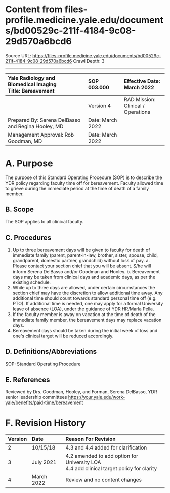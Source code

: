 # Content from files-profile.medicine.yale.edu/documents/bd00529c-211f-4184-9c08-29d570a6bcd6

Source URL: https://files-profile.medicine.yale.edu/documents/bd00529c-211f-4184-9c08-29d570a6bcd6
Crawl Depth: 3

---

| Yale Radiology and Biomedical Imaging <br> Title: Bereavement | SOP 003.000 | Effective Date: <br> March 2022 |
| :-- | :-- | :-- |
|  | Version 4 | RAD Mission: Clinical / <br> Operations |
| Prepared By: Serena DelBasso and Regina Hooley, MD | Date: March 2022 |  |
| Management Approval: Rob Goodman, MD | Date: March 2022 |  |

# A. Purpose 

The purpose of this Standard Operating Procedure (SOP) is to describe the YDR policy regarding faculty time off for bereavement. Faculty allowed time to grieve during the immediate period at the time of death of a family member.

## B. Scope

The SOP applies to all clinical faculty.

## C. Procedures

1. Up to three bereavement days will be given to faculty for death of immediate family (parent, parent-in-law, brother, sister, spouse, child, grandparent, domestic partner, grandchild) without loss of pay.
a. Please contact your section chief that you will be absent. S/he will inform Serena DelBasso and/or Goodman and Hooley.
b. Bereavement days may be taken from clinical days and academic days, as per the existing schedule.
2. While up to three days are allowed, under certain circumstances the section chief may have the discretion to allow additional time away. Any additional time should count towards standard personal time off (e.g. PTO). If additional time is needed, one may apply for a formal University leave of absence (LOA), under the guidance of YDR HR/Marla Pella.
3. If the faculty member is away on vacation at the time of death of the immediate family member, the bereavement days may replace vacation days.
4. Bereavement days should be taken during the initial week of loss and one's clinical target will be reduced accordingly.

## D. Definitions/Abbreviations

SOP: Standard Operating Procedure

## E. References

Reviewed by Drs. Goodman, Hooley, and Forman, Serena DelBasso, YDR senior leadership committees
https://your.yale.edu/work-yale/benefits/paid-time/bereavement

# F. Revision History 

| Version | Date | Reason For Revision |
| :-- | :-- | :-- |
| 2 | $10 / 15 / 18$ | 4.3 and 4.4 added for clarification |
| 3 | July 2021 | 4.2 amended to add option for University LOA <br> 4.4 add clinical target policy for clarity |
| 4 | March 2022 | Review and no content changes |